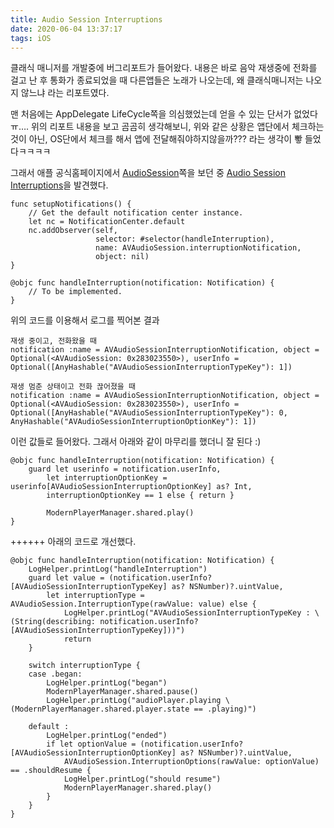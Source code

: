 ```yaml
---
title: Audio Session Interruptions
date: 2020-06-04 13:37:17
tags: iOS
---
```


클래식 매니저를 개발중에 버그리포트가 들어왔다.
내용은 바로 음악 재생중에 전화를 걸고 난 후 통화가 종료되었을 때 다른앱들은 노래가 나오는데, 왜 클래식매니저는 나오지 않느냐 라는 리포트였다.

맨 처음에는 AppDelegate LifeCycle쪽을 의심했었는데 얻을 수 있는 단서가 없었다 ㅠ….
위의 리포트 내용을 보고 곰곰히 생각해보니, 위와 같은 상황은 앱단에서 체크하는것이 아닌, OS단에서 체크를 해서 앱에 전달해줘야하지않을까??? 라는 생각이 뽷 들었다ㅋㅋㅋㅋ

그래서 애플 공식홈페이지에서 [AudioSession](https://developer.apple.com/documentation/avfoundation/avaudiosession)쪽을 보던 중 [Audio Session Interruptions](https://developer.apple.com/documentation/avfaudio/handling-audio-interruptions)을 발견했다.

```
func setupNotifications() {
    // Get the default notification center instance.
    let nc = NotificationCenter.default
    nc.addObserver(self,
                   selector: #selector(handleInterruption),
                   name: AVAudioSession.interruptionNotification,
                   object: nil)
}

@objc func handleInterruption(notification: Notification) {
    // To be implemented.
}
```


위의 코드를 이용해서 로그를 찍어본 결과

```
재생 중이고, 전화왔을 때
notification :name = AVAudioSessionInterruptionNotification, object = Optional(<AVAudioSession: 0x283023550>), userInfo = Optional([AnyHashable("AVAudioSessionInterruptionTypeKey"): 1])

재생 멈춘 상태이고 전화 끊어졌을 때
notification :name = AVAudioSessionInterruptionNotification, object = Optional(<AVAudioSession: 0x283023550>), userInfo = Optional([AnyHashable("AVAudioSessionInterruptionTypeKey"): 0, AnyHashable("AVAudioSessionInterruptionOptionKey"): 1])
```
이런 값들로 들어왔다. 그래서 아래와 같이 마무리를 했더니 잘 된다 :)

```
@objc func handleInterruption(notification: Notification) {        
    guard let userinfo = notification.userInfo,
        let interruptionOptionKey = userinfo[AVAudioSessionInterruptionOptionKey] as? Int,
        interruptionOptionKey == 1 else { return }
        
        ModernPlayerManager.shared.play()
}
```

++++++
아래의 코드로 개선했다.

```
@objc func handleInterruption(notification: Notification) {        
    LogHelper.printLog("handleInterruption")
    guard let value = (notification.userInfo?[AVAudioSessionInterruptionTypeKey] as? NSNumber)?.uintValue,
        let interruptionType =  AVAudioSession.InterruptionType(rawValue: value) else {
            LogHelper.printLog("AVAudioSessionInterruptionTypeKey : \(String(describing: notification.userInfo?[AVAudioSessionInterruptionTypeKey]))")
            return
    }

    switch interruptionType {
    case .began:
        LogHelper.printLog("began")
        ModernPlayerManager.shared.pause()
        LogHelper.printLog("audioPlayer.playing \(ModernPlayerManager.shared.player.state == .playing)")
        
    default :
        LogHelper.printLog("ended")
        if let optionValue = (notification.userInfo?[AVAudioSessionInterruptionOptionKey] as? NSNumber)?.uintValue,
            AVAudioSession.InterruptionOptions(rawValue: optionValue) == .shouldResume {
            LogHelper.printLog("should resume")
            ModernPlayerManager.shared.play()
        }
    }
}
```